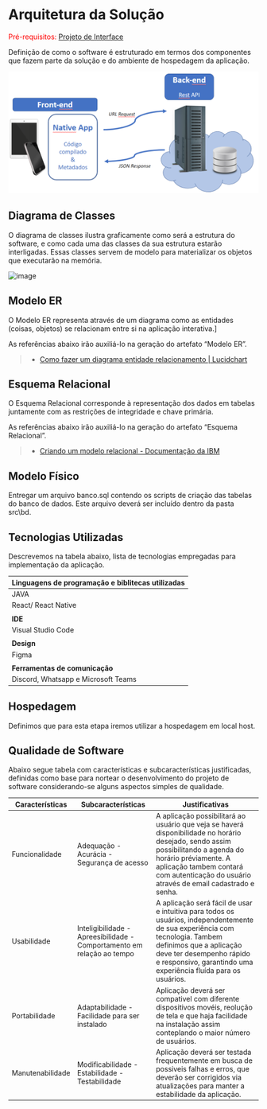 # Arquitetura da Solução

<span style="color:red">Pré-requisitos: <a href="3-Projeto de Interface.md"> Projeto de Interface</a></span>

Definição de como o software é estruturado em termos dos componentes que fazem parte da solução e do ambiente de hospedagem da aplicação.

![Arquitetura da Solução](img/02-mob-arch.png)

## Diagrama de Classes

O diagrama de classes ilustra graficamente como será a estrutura do software, e como cada uma das classes da sua estrutura estarão interligadas. Essas classes servem de modelo para materializar os objetos que executarão na memória.

![image](https://github.com/ICEI-PUC-Minas-PMV-ADS/pmv-ads-2023-2-e3-proj-mov-t4-pmv-ads-2023-2-e3-proj-movt4-time4-aj/assets/111004815/4a84aa06-3b7f-45d6-8b3d-5ec809dc1c80)


## Modelo ER

O Modelo ER representa através de um diagrama como as entidades (coisas, objetos) se relacionam entre si na aplicação interativa.]

As referências abaixo irão auxiliá-lo na geração do artefato “Modelo ER”.

> - [Como fazer um diagrama entidade relacionamento | Lucidchart](https://www.lucidchart.com/pages/pt/como-fazer-um-diagrama-entidade-relacionamento)

## Esquema Relacional

O Esquema Relacional corresponde à representação dos dados em tabelas juntamente com as restrições de integridade e chave primária.
 
As referências abaixo irão auxiliá-lo na geração do artefato “Esquema Relacional”.

> - [Criando um modelo relacional - Documentação da IBM](https://www.ibm.com/docs/pt-br/cognos-analytics/10.2.2?topic=designer-creating-relational-model)

## Modelo Físico

Entregar um arquivo banco.sql contendo os scripts de criação das tabelas do banco de dados. Este arquivo deverá ser incluído dentro da pasta src\bd.

## Tecnologias Utilizadas

Descrevemos na tabela abaixo, lista de tecnologias empregadas para implementação da aplicação.

|**Linguagens de programação e biblitecas utilizadas**|
|-----------------------------------------------------|
|JAVA|
|React/ React Native|
||
|**IDE**|
|Visual Studio Code|
||
|**Design**|
|Figma|
||
|**Ferramentas de comunicação**|
|Discord, Whatsapp e Microsoft Teams|



## Hospedagem

Definimos que para esta etapa iremos utilizar a hospedagem em local host.

## Qualidade de Software

Abaixo segue tabela com características e subcaracterísticas justificadas, definidas como base para nortear o desenvolvimento do projeto de software considerando-se alguns aspectos simples de qualidade.

|**Características**|**Subcaracterísticas**|**Justificativas**|
|-------------------|----------------------|------------------|
| Funcionalidade | Adequação - Acurácia - Segurança de acesso | A aplicação possibilitará ao usuário que veja se haverá disponibilidade no horário desejado, sendo assim possibilitando a agenda do horário préviamente. A aplicação tambem contará com autenticação do usuário através de email cadastrado e senha.|
| Usabilidade | Inteligibilidade - Apreesibilidade - Comportamento em relação ao tempo  | A aplicação será fácil de usar e intuitiva para todos os usuários, independentemente de sua experiência com tecnologia. Tambem definimos que a aplicação deve ter desempenho rápido e responsivo, garantindo uma experiência fluída para os usuários.|
| Portabilidade | Adaptabilidade - Facilidade para ser instalado | Aplicação deverá ser compativel com diferente dispositivos movéis, reolução de tela e que haja facilidade na instalação assim conteplando o maior número de usuários. |
| Manutenabilidade | Modificabilidade - Estabilidade - Testabilidade | Aplicação deverá ser testada frequentemente em busca de possiveis falhas e erros, que deverão ser corrigidos via atualizações para manter a estabilidade da aplicação. |


